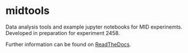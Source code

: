 # midtools 

Data analysis tools and example jupyter notebooks for MID experinemts.
Developed in preparation for experiment 2458.

Further information can be found on [ReadTheDocs](https://midtools.readthedocs.io/en/latest/index.html).
